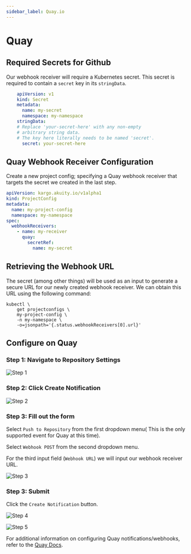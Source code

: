 ```yaml
---
sidebar_label: Quay.io
---
```


# Quay

## Required Secrets for Github

Our webhook receiver will require a Kubernetes secret. This secret is required to contain a `secret` key in its `stringData`.

```yaml
    apiVersion: v1
    kind: Secret
    metadata:
      name: my-secret
      namespace: my-namespace
    stringData:
    # Replace 'your-secret-here' with any non-empty
    # arbitrary string data.
    # The key here literally needs to be named 'secret'.
      secret: your-secret-here
```

## Quay Webhook Receiver Configuration

Create a new project config; specifying a Quay webhook receiver that
targets the secret we created in the last step.

```yaml
apiVersion: kargo.akuity.io/v1alpha1
kind: ProjectConfig
metadata:
  name: my-project-config
  namespace: my-namespace
spec:
  webhookReceivers: 
    - name: my-receiver
      quay:
        secretRef:
          name: my-secret
```

## Retrieving the Webhook URL

The secret (among other things) will be used as an input to generate
a secure URL for our newly created webhook receiver. We can obtain
this URL using the following command:

    kubectl \
        get projectconfigs \
        my-project-config \
        -n my-namespace \
        -o=jsonpath='{.status.webhookReceivers[0].url}'


## Configure on Quay

### Step 1: Navigate to Repository Settings

![Step 1](/img/quay/1.png "Settings")

### Step 2: Click Create Notification

![Step 2](/img/quay/2.png "Create Notification Button")

### Step 3: Fill out the form

Select `Push to Repository` from the first dropdown menu( This is the only supported event for Quay at this time).

Select `Webhook POST` from the second dropdown menu.

For the third input field (`Webhook URL`) we will input our webhook receiver URL.

![Step 3](/img/quay/3.png "Create Notification Form")

### Step 3: Submit

Click the `Create Notification` button.

![Step 4](/img/quay/4.png "Submit Form")

![Step 5](/img/quay/5.png "Created")

For additional information on configuring Quay notifications/webhooks, refer to the [Quay Docs](https://docs.quay.io/guides/notifications.html).
